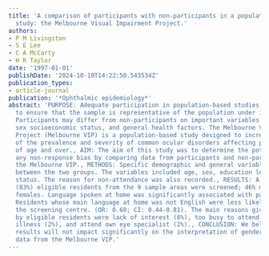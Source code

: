 ```yaml
---
title: 'A comparison of participants with non-participants in a population-based epidemiologic
  study: the Melbourne Visual Impairment Project.'
authors:
- P M Livingston
- S E Lee
- C A McCarty
- H R Taylor
date: '1997-01-01'
publishDate: '2024-10-10T14:22:50.543534Z'
publication_types:
- article-journal
publication: '*Ophthalmic epidemiology*'
abstract: 'PURPOSE: Adequate participation in population-based studies in essential
  to ensure that the sample is representative of the population under investigation.
  Participants may differ from non-participants on important variables such as age,
  sex socioeconomic status, and general health factors. The Melbourne Visual Impairment
  Project (Melbourne VIP) is a population-based study designed to increase understanding
  of the prevalence and severity of common ocular disorders affecting people 40 years
  of age and over., AIM: The aim of this study was to determine the potential for
  any non-response bias by comparing data from participants and non-participants of
  the Melbourne VIP., METHODS: Specific demographic and general variables were compared
  between the two groups. The variables included age, sex, education level, and social
  status. The reason for non-attendance was also recorded., RESULTS: A total of 3271
  (83%) eligible residents from the 9 sample areas were screened; 46% males and 54%
  females. Language spoken at home was significantly associated with participation.
  Residents whose main language at home was not English were less likely to attend
  the screening centre. (OR: 0.60; CI: 0.44-0.81). The main reasons given for non-attendance
  by eligible residents were lack of interest (6%), too busy to attend (4%), personal
  illness (2%), and attend own eye specialist (2%)., CONCLUSION: We believe these
  results will not impact significantly on the interpretation of gender and age-specific
  data from the Melbourne VIP.'
---
```

